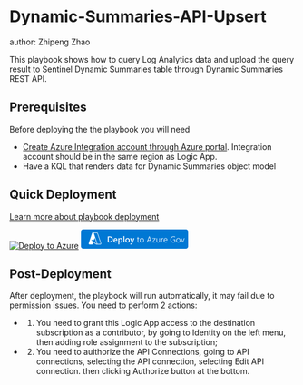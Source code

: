 # Dynamic-Summaries-API-Upsert
author: Zhipeng Zhao

This playbook shows how to query Log Analytics data and upload the query result to Sentinel Dynamic Summaries table through Dynamic Summaries REST API.  

## Prerequisites

Before deploying the the playbook you will need 
- [Create Azure Integration account through Azure portal](https://github.com/MicrosoftDocs/azure-docs/blob/main/articles/logic-apps/logic-apps-enterprise-integration-create-integration-account.md#tab/azure-portal).  Integration account should be in the same region as Logic App.
- Have a KQL that renders data for Dynamic Summaries object model  

## Quick Deployment
[Learn more about playbook deployment](https://github.com/Azure/Azure-Sentinel/tree/master/Playbooks/ReadMe.md)

[![Deploy to Azure](https://aka.ms/deploytoazurebutton)](https://portal.azure.com/#create/Microsoft.Template/uri/https%3A%2F%2Fraw.githubusercontent.com%2FAzure%2FAzure-Sentinel%2Fmaster%2FPlaybooks%2FDynamic-Summaries-API-Upsert%2Fazuredeploy.json)
[![Deploy to Azure Gov](https://raw.githubusercontent.com/Azure/azure-quickstart-templates/master/1-CONTRIBUTION-GUIDE/images/deploytoazuregov.png)](https://portal.azure.us/#create/Microsoft.Template/uri/https%3A%2F%2Fraw.githubusercontent.com%2FAzure%2FAzure-Sentinel%2Fmaster%2FPlaybooks%2FDynamic-Summaries-API-Upsert%2Fazuredeploy.json)

## Post-Deployment
After deployment, the playbook will run automatically, it may fail due to permission issues.  You need to perform 2 actions:
- 1. You need to grant this Logic App access to the destination subscription as a contributor, by going to Identity on the left menu, then adding role assignment to the subscription;
- 2. You need to auithorize the API Connections, going to API connections, selecting the API connection, selecting Edit API connection. then clicking Authorize button at the bottom.
